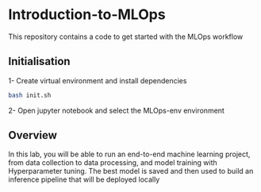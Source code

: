 # Introduction-to-MLOps
This repository contains a code to get started with the MLOps workflow


## Initialisation
1- Create virtual environment and install dependencies
``` bash
bash init.sh
```
2- Open jupyter notebook and select the MLOps-env environment

## Overview
In this lab, you will be able to run an end-to-end machine learning project, from data collection to data processing, and model training with Hyperparameter tuning.
The best model is saved and then used to build an inference pipeline that will be deployed locally
